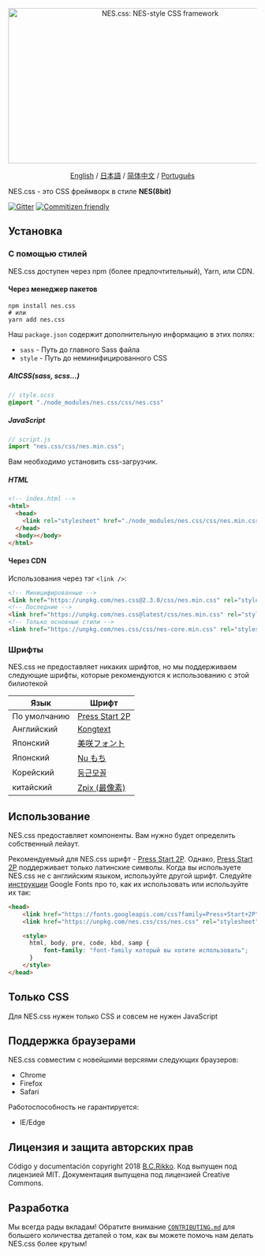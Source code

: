 <div align="center">
  <a href="https://nostalgic-css.github.io/NES.css/" target="_blank"><img src="https://user-images.githubusercontent.com/5305599/49061716-da649680-f254-11e8-9a89-d95a7407ec6a.png" alt="NES.css: NES-style  CSS framework" style="max-width: 100%;" width="600" height="315"></a>

  <a href="/README.md">English</a> / <a href=".github/README-jp.md">日本語</a> / <a href="README-zh-CN.md">简体中文</a> / <a href=".github/README-pt-BR.md">Português</a>
</div>

NES.css - это CSS фреймворк в стиле **NES(8bit)**

[![Gitter][gitter-badge]][gitter] [![Commitizen friendly][commitizen-badge]][commitizen]

## Установка

### С помощью стилей

NES.css доступен через npm (более предпочтительный), Yarn, или CDN.

#### Через менеджер пакетов

```shell
npm install nes.css
# или
yarn add nes.css
```

Наш `package.json` содержит дополнительную информацию в этих полях:
* `sass` - Путь до главного Sass файла
* `style` - Путь до неминифицированного CSS

##### AltCSS(sass, scss...)

```scss
// style.scss
@import "./node_modules/nes.css/css/nes.css"
```

##### JavaScript

```js
// script.js
import "nes.css/css/nes.min.css";
```
Вам необходимо установить css-загрузчик.

##### HTML
```html
<!-- index.html -->
<html>
  <head>
    <link rel="stylesheet" href="./node_modules/nes.css/css/nes.min.css">
  </head>
  <body></body>
</html>
```

#### Через CDN

Использования через тэг `<link />`:

```html
<!-- Миницифированные -->
<link href="https://unpkg.com/nes.css@2.3.0/css/nes.min.css" rel="stylesheet" />
<!-- Последние -->
<link href="https://unpkg.com/nes.css@latest/css/nes.min.css" rel="stylesheet" />
<!-- Только основные стили -->
<link href="https://unpkg.com/nes.css/css/nes-core.min.css" rel="stylesheet" />
```

### Шрифты

NES.css не предоставляет никаких шрифтов, но мы поддерживаем следующие шрифты, которые рекомендуются к использованию с этой билиотекой

| Язык         | Шрифт                                                              |
| ------------ | ------------------------------------------------------------------ |
| По умолчанию | [Press Start 2P](https://fonts.google.com/specimen/Press+Start+2P) |
| Английский   | [Kongtext](https://www.dafont.com/kongtext.font)                   |
| Японский     | [美咲フォント](http://littlelimit.net/misaki.htm)                  |
| Японский     | [Nu もち](http://kokagem.sakura.ne.jp/font/mochi/)                 |
| Корейский    | [둥근모꼴](http://cactus.tistory.com/193)                              |
| китайский    | [Zpix (最像素)](https://github.com/SolidZORO/zpix-pixel-font)      |

## Использование

NES.css предоставляет компоненты. Вам нужно будет определить собственный лейаут.

Рекомендуемый для NES.css шрифт - [Press Start 2P][press-start-2p-font]. Однако, [Press Start 2P][press-start-2p-font] поддерживает только латинские символы. Когда вы используете NES.css не с английским языком, используйте другой шрифт. Cледуйте [инструкции][google-fonts-guide] Google Fonts про то, как их использовать или используйте их так:

```html
<head>
    <link href="https://fonts.googleapis.com/css?family=Press+Start+2P" rel="stylesheet">
    <link href="https://unpkg.com/nes.css/css/nes.css" rel="stylesheet" />

    <style>
      html, body, pre, code, kbd, samp {
          font-family: "font-family который вы хотите использовать";
      }
    </style>
</head>
```

## Только CSS

Для NES.css нужен только CSS и совсем не нужен JavaScript

## Поддержка браузерами

NES.css совместим с новейшими версяями следующих браузеров:
* Chrome
* Firefox
* Safari

Работоспособность не гарантируется:
* IE/Edge

## Лицензия и защита авторских прав

Código y documentación copyright 2018 [B.C.Rikko](https://github.com/BcRikko). Код выпущен под лицензией MIT. Документация выпущена под лицензией Creative Commons.


## Разработка

Мы всегда рады вкладам! Обратите внимание [`CONTRIBUTING.md`][contributing-document] для большего количества деталей о том, как вы можете помочь нам делать NES.css более крутым!





[commitizen]: http://commitizen.github.io/cz-cli/
[commitizen-badge]: https://img.shields.io/badge/commitizen-friendly-brightgreen.svg
[contributing-document]: ./CONTRIBUTING-es.md
[gitter]: https://gitter.im/nostalgic-css/Lobby
[gitter-badge]: https://img.shields.io/gitter/room/nostalgic-css/Lobby.svg
[google-fonts-guide]: https://developers.google.com/fonts/docs/getting_started
[press-start-2p-font]: https://fonts.google.com/specimen/Press+Start+2P?selection.family=Press+Start+2P
